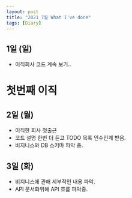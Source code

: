 ```yaml
---
layout: post
title: "2021 7월 What I've done"
tags: [Diary]
---
```


## 1일 (일)

- 이직회사 코드 계속 보기..

# 첫번째 이직

## 2일 (월)

- 이직한 회사 첫출근
- 코드 설명 한번 더 듣고 TODO 목록 인수인계 받음.
- 비지니스와 DB 스키마 파악 중.

## 3일 (화)

- 비지니스에 관해 세부적인 내용 파악.
- API 문서화위해 API 흐름 파악중.
